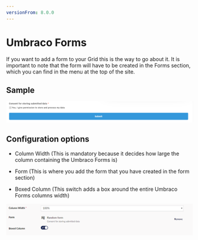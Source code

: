 ```yaml
---
versionFrom: 8.0.0
---
```


# Umbraco Forms

If you want to add a form to your Grid this is the way to go about it. It is important to note that the form will have to be created in the Forms section, which you can find in the menu at the top of the site.

## Sample

![Umbraco Forms Frontend](images/Umbraco-Forms-frontend.png)

## Configuration options

- Column Width (This is mandatory because it decides how large the column containing the Umbraco Forms is)

- Form (This is where you add the form that you have created in the form section)

- Boxed Column (This switch adds a box around the entire Umbraco Forms columns width)

![Umbraco Forms Backoffice](images/Umbraco-Form-backoffice.png)